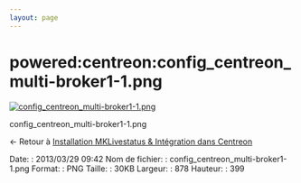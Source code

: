 ```yaml
---
layout: page
---
```


powered:centreon:config\_centreon\_multi-broker1-1.png
======================================================

[![config\_centreon\_multi-broker1-1.png](../..//assets/media/powered/centreon/config_centreon_multi-broker1-1.png@cache=&w=878&h=399 "config_centreon_multi-broker1-1.png")](../..//assets/media/powered/centreon/config_centreon_multi-broker1-1.png@cache= "Afficher le fichier original")

config\_centreon\_multi-broker1-1.png

← Retour à [Installation MKLivestatus & Intégration dans
Centreon](../../../centreon/mklivestatus-install-integration-centreon.html "centreon:mklivestatus-install-integration-centreon")

Date:
:   2013/03/29 09:42
Nom de fichier:
:   config\_centreon\_multi-broker1-1.png
Format:
:   PNG
Taille:
:   30KB
Largeur:
:   878
Hauteur:
:   399

